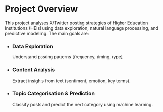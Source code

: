 # Project Overview
This project analyses X/Twitter posting strategies of Higher Education Institutions (HEIs) using data exploration, natural language processing, and predictive modelling.
The main goals are:
- ### Data Exploration
  Understand posting patterns (frequency, timing, type).
- ### Content Analysis
  Extract insights from text (sentiment, emotion, key terms).
- ### Topic Categorisation & Prediction
  Classify posts and predict the next category using machine learning.

